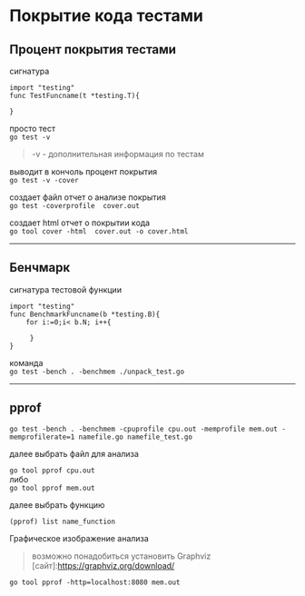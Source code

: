 # Покрытие кода тестами #

## Процент покрытия тестами ## 

сигнатура

    import "testing"
    func TestFuncname(t *testing.T){

    }

просто тест\
`go test -v`
>-v - дополнительная информация по тестам


выводит в кончоль процент покрытия \
`go test -v -cover`  

создает файл отчет о анализе покрытия \
`go test -coverprofile  cover.out`

создает html отчет о покрытии кода \
`go tool cover -html  cover.out -o cover.html`

----
## Бенчмарк ##

 сигнатура тестовой функции

    import "testing"
    func BenchmarkFuncname(b *testing.B){ 
        for i:=0;i< b.N; i++{
            
         }
    }

команда \
`go test -bench . -benchmem ./unpack_test.go`

----
## pprof ##

`go test -bench . -benchmem -cpuprofile cpu.out -memprofile mem.out -memprofilerate=1 namefile.go namefile_test.go`

далее выбрать файл для анализа 

`go tool pprof cpu.out` \
либо \
`go tool pprof mem.out`

далее выбрать функцию 

`(pprof) list name_function`

Графическое изображение анализа 

> возможно понадобиться установить Graphviz \
> [сайт]:https://graphviz.org/download/

`go tool pprof -http=localhost:8080 mem.out`